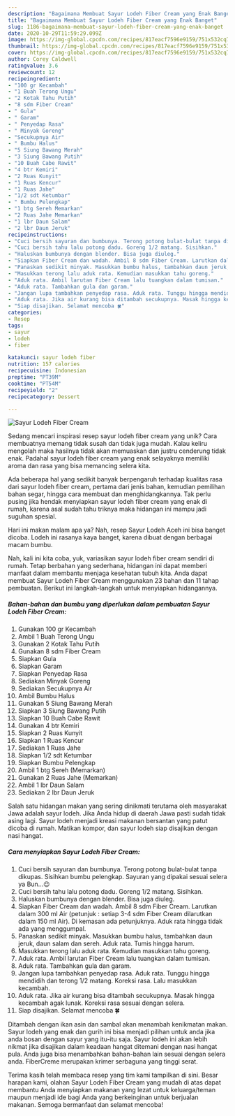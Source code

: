 ```yaml
---
description: "Bagaimana Membuat Sayur Lodeh Fiber Cream yang Enak Banget"
title: "Bagaimana Membuat Sayur Lodeh Fiber Cream yang Enak Banget"
slug: 1186-bagaimana-membuat-sayur-lodeh-fiber-cream-yang-enak-banget
date: 2020-10-29T11:59:29.099Z
image: https://img-global.cpcdn.com/recipes/817eacf7596e9159/751x532cq70/sayur-lodeh-fiber-cream-foto-resep-utama.jpg
thumbnail: https://img-global.cpcdn.com/recipes/817eacf7596e9159/751x532cq70/sayur-lodeh-fiber-cream-foto-resep-utama.jpg
cover: https://img-global.cpcdn.com/recipes/817eacf7596e9159/751x532cq70/sayur-lodeh-fiber-cream-foto-resep-utama.jpg
author: Corey Caldwell
ratingvalue: 3.6
reviewcount: 12
recipeingredient:
- "100 gr Kecambah"
- "1 Buah Terong Ungu"
- "2 Kotak Tahu Putih"
- "8 sdm Fiber Cream"
- " Gula"
- " Garam"
- " Penyedap Rasa"
- " Minyak Goreng"
- "Secukupnya Air"
- " Bumbu Halus"
- "5 Siung Bawang Merah"
- "3 Siung Bawang Putih"
- "10 Buah Cabe Rawit"
- "4 btr Kemiri"
- "2 Ruas Kunyit"
- "1 Ruas Kencur"
- "1 Ruas Jahe"
- "1/2 sdt Ketumbar"
- " Bumbu Pelengkap"
- "1 btg Sereh Memarkan"
- "2 Ruas Jahe Memarkan"
- "1 lbr Daun Salam"
- "2 lbr Daun Jeruk"
recipeinstructions:
- "Cuci bersih sayuran dan bumbunya. Terong potong bulat-bulat tanpa dikupas. Sisihkan bumbu pelengkap. Sayuran yang dipakai sesuai selera ya Bun...😉"
- "Cuci bersih tahu lalu potong dadu. Goreng 1/2 matang. Sisihkan."
- "Haluskan bumbunya dengan blender. Bisa juga diuleg."
- "Siapkan Fiber Cream dan wadah. Ambil 8 sdm Fiber Cream. Larutkan dalam 300 ml Air (petunjuk : setiap 3-4 sdm Fiber Cream dilarutkan dalam 150 ml Air). Di kemasan ada petunjuknya. Aduk rata hingga tidak ada yang menggumpal."
- "Panaskan sedikit minyak. Masukkan bumbu halus, tambahkan daun jeruk, daun salam dan sereh. Aduk rata. Tumis hingga harum."
- "Masukkan terong lalu aduk rata. Kemudian masukkan tahu goreng."
- "Aduk rata. Ambil larutan Fiber Cream lalu tuangkan dalam tumisan."
- "Aduk rata. Tambahkan gula dan garam."
- "Jangan lupa tambahkan penyedap rasa. Aduk rata. Tunggu hingga mendidih dan terong 1/2 matang. Koreksi rasa. Lalu masukkan kecambah."
- "Aduk rata. Jika air kurang bisa ditambah secukupnya. Masak hingga kecambah agak lunak. Koreksi rasa sesuai dengan selera."
- "Siap disajikan. Selamat mencoba 🍀"
categories:
- Resep
tags:
- sayur
- lodeh
- fiber

katakunci: sayur lodeh fiber 
nutrition: 157 calories
recipecuisine: Indonesian
preptime: "PT39M"
cooktime: "PT54M"
recipeyield: "2"
recipecategory: Dessert

---
```



![Sayur Lodeh Fiber Cream](https://img-global.cpcdn.com/recipes/817eacf7596e9159/751x532cq70/sayur-lodeh-fiber-cream-foto-resep-utama.jpg)

Sedang mencari inspirasi resep sayur lodeh fiber cream yang unik? Cara membuatnya memang tidak susah dan tidak juga mudah. Kalau keliru mengolah maka hasilnya tidak akan memuaskan dan justru cenderung tidak enak. Padahal sayur lodeh fiber cream yang enak selayaknya memiliki aroma dan rasa yang bisa memancing selera kita.

Ada beberapa hal yang sedikit banyak berpengaruh terhadap kualitas rasa dari sayur lodeh fiber cream, pertama dari jenis bahan, kemudian pemilihan bahan segar, hingga cara membuat dan menghidangkannya. Tak perlu pusing jika hendak menyiapkan sayur lodeh fiber cream yang enak di rumah, karena asal sudah tahu triknya maka hidangan ini mampu jadi suguhan spesial.

Hari ini makan malam apa ya? Nah, resep Sayur Lodeh Aceh ini bisa banget dicoba. Lodeh ini rasanya kaya banget, karena dibuat dengan berbagai macam bumbu.


Nah, kali ini kita coba, yuk, variasikan sayur lodeh fiber cream sendiri di rumah. Tetap berbahan yang sederhana, hidangan ini dapat memberi manfaat dalam membantu menjaga kesehatan tubuh kita. Anda dapat membuat Sayur Lodeh Fiber Cream menggunakan 23 bahan dan 11 tahap pembuatan. Berikut ini langkah-langkah untuk menyiapkan hidangannya.

<!--inarticleads1-->

##### Bahan-bahan dan bumbu yang diperlukan dalam pembuatan Sayur Lodeh Fiber Cream:

1. Gunakan 100 gr Kecambah
1. Ambil 1 Buah Terong Ungu
1. Gunakan 2 Kotak Tahu Putih
1. Gunakan 8 sdm Fiber Cream
1. Siapkan  Gula
1. Siapkan  Garam
1. Siapkan  Penyedap Rasa
1. Sediakan  Minyak Goreng
1. Sediakan Secukupnya Air
1. Ambil  Bumbu Halus
1. Gunakan 5 Siung Bawang Merah
1. Siapkan 3 Siung Bawang Putih
1. Siapkan 10 Buah Cabe Rawit
1. Gunakan 4 btr Kemiri
1. Siapkan 2 Ruas Kunyit
1. Siapkan 1 Ruas Kencur
1. Sediakan 1 Ruas Jahe
1. Siapkan 1/2 sdt Ketumbar
1. Siapkan  Bumbu Pelengkap
1. Ambil 1 btg Sereh (Memarkan)
1. Gunakan 2 Ruas Jahe (Memarkan)
1. Ambil 1 lbr Daun Salam
1. Sediakan 2 lbr Daun Jeruk


Salah satu hidangan makan yang sering dinikmati terutama oleh masyarakat Jawa adalah sayur lodeh. Jika Anda hidup di daerah Jawa pasti sudah tidak asing lagi. Sayur lodeh menjadi kreasi makanan bersantan yang patut dicoba di rumah. Matikan kompor, dan sayur lodeh siap disajikan dengan nasi hangat. 

<!--inarticleads2-->

##### Cara menyiapkan Sayur Lodeh Fiber Cream:

1. Cuci bersih sayuran dan bumbunya. Terong potong bulat-bulat tanpa dikupas. Sisihkan bumbu pelengkap. Sayuran yang dipakai sesuai selera ya Bun...😉
1. Cuci bersih tahu lalu potong dadu. Goreng 1/2 matang. Sisihkan.
1. Haluskan bumbunya dengan blender. Bisa juga diuleg.
1. Siapkan Fiber Cream dan wadah. Ambil 8 sdm Fiber Cream. Larutkan dalam 300 ml Air (petunjuk : setiap 3-4 sdm Fiber Cream dilarutkan dalam 150 ml Air). Di kemasan ada petunjuknya. Aduk rata hingga tidak ada yang menggumpal.
1. Panaskan sedikit minyak. Masukkan bumbu halus, tambahkan daun jeruk, daun salam dan sereh. Aduk rata. Tumis hingga harum.
1. Masukkan terong lalu aduk rata. Kemudian masukkan tahu goreng.
1. Aduk rata. Ambil larutan Fiber Cream lalu tuangkan dalam tumisan.
1. Aduk rata. Tambahkan gula dan garam.
1. Jangan lupa tambahkan penyedap rasa. Aduk rata. Tunggu hingga mendidih dan terong 1/2 matang. Koreksi rasa. Lalu masukkan kecambah.
1. Aduk rata. Jika air kurang bisa ditambah secukupnya. Masak hingga kecambah agak lunak. Koreksi rasa sesuai dengan selera.
1. Siap disajikan. Selamat mencoba 🍀


Ditambah dengan ikan asin dan sambal akan menambah kenikmatan makan. Sayur lodeh yang enak dan gurih ini bisa menjadi pilihan untuk anda jika anda bosan dengan sayur yang itu-itu saja. Sayur lodeh ini akan lebih nikmat jika disajikan dalam keadaan hangat ditemani dengan nasi hangat pula. Anda juga bisa menambahkan bahan-bahan lain sesuai dengan selera anda. FiberCreme merupakan krimer serbaguna yang tinggi serat. 

Terima kasih telah membaca resep yang tim kami tampilkan di sini. Besar harapan kami, olahan Sayur Lodeh Fiber Cream yang mudah di atas dapat membantu Anda menyiapkan makanan yang lezat untuk keluarga/teman maupun menjadi ide bagi Anda yang berkeinginan untuk berjualan makanan. Semoga bermanfaat dan selamat mencoba!
